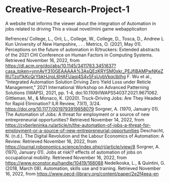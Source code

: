 # Creative-Research-Project-1

A website that informs the viewer about the integration of Automation in jobs related to driving
This a visual novel/mini game webapplicaiton

Refrences/
  College, L., Orii, L., College, W., College, D., Tosca, D., Andrew L Kun University of New Hampshire, . . . Metrics, O. (2021, May 01). Perceptions on the future of automation in R/truckers: Extended abstracts of the 2021 CHI Conference on Human Factors in Computing Systems. Retrieved November 16, 2022, from https://dl.acm.org/doi/abs/10.1145/3411763.3451637?casa_token=ynnAvY310GEAAAAA%3AsQEzKRYSM0xkr_PEJfjBAMPwNKeZRUTzof1kKcQrYbkHJrpL6HAFUaqj4S4v5FsUybVkqclbIhg
  F. Wu et al., "Integrated Automation Solution Driving Zero Yield Loss under Reticle Management," 2021 International Workshop on Advanced Patterning Solutions (IWAPS), 2021, pp. 1-4, doi:10.1109/IWAPS54037.2021.9671062.
  Gittleman, M., & Monaco, K. (2020). Truck-Driving Jobs: Are They Headed for Rapid Elimination? ILR Review, 73(1), 3/24. 
https://doi.org/10.1177/0019793919858079
  Sorgner, A. (1970, January 01). The Automation of Jobs: A threat for employment or a source of new entrepreneurial opportunities? Retrieved November 14, 2022, from 
https://cyberleninka.ru/article/n/the-automation-of-jobs-a-threat-for-employment-or-a-source-of-new-entrepreneurial-opportunities
  Deschacht, N. (n.d.). The Digital Revolution and the Labour Economics of Automation: A Review. Retrieved November 16, 2022, from https://journal.robonomics.science/index.php/rj/article/view/8
  Sorgner, A. (1970, January 01). Jobs at risk!? effects of automation of jobs on occupational mobility. Retrieved November 16, 2022, from https://www.econstor.eu/handle/10419/168088
  Nedelkoska, L., & Quintini, G. (2018, March 08). Automation, skills use and training. Retrieved November 16, 2022, from https://www.oecd-ilibrary.org/content/paper/2e2f4eea-en
  
          
